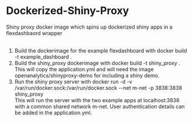 # Dockerized-Shiny-Proxy

Shiny proxy docker image which spins up dockerized shiny apps in a flexdashbaord wrapper <br> <br>

1. Build the dockerimage for the example flexdashboard with docker build -t example_dashboard . <br>
2. Build the shiny_proxy dockerimage with docker build -t shiny_proxy . <br>
This will copy the application.yml and will need the image openanalytics/shinyproxy-demo for including a shiny demo. <br>
3. Run the shiny proxy server with docker run -d -v /var/run/docker.sock:/var/run/docker.sock --net m-net -p 3838:3838 shiny_proxy <br>
This will run the server with the two example apps at localhost:3838 with a common shared network m-net. User authentication details can be added in the application.yml.

